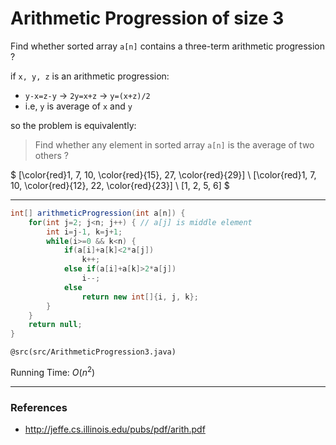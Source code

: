 # Arithmetic Progression of size 3

Find whether sorted array `a[n]` contains a three-term arithmetic progression ?

if `x, y, z` is an arithmetic progression:
* `y-x=z-y` → `2y=x+z` → `y=(x+z)/2`
* i.e, `y` is average of `x` and `y`

so the problem is equivalently:
> Find whether any element in sorted array `a[n]` is the average of two others ?

$
[\color{red}1, 7, 10, \color{red}{15}, 27, \color{red}{29}] \\
[\color{red}1, 7, 10, \color{red}{12}, 22, \color{red}{23}] \\
[1, 2, 5, 6]
$

---

```java
int[] arithmeticProgression(int a[n]) {
    for(int j=2; j<n; j++) { // a[j] is middle element
        int i=j-1, k=j+1;
        while(i>=0 && k<n) {
            if(a[i]+a[k]<2*a[j])
                k++;
            else if(a[i]+a[k]>2*a[j])
                i--;
            else
                return new int[]{i, j, k};
        }
    }
    return null;
}
```

`@src(src/ArithmeticProgression3.java)`

Running Time: $O(n^2)$

---

### References

* <http://jeffe.cs.illinois.edu/pubs/pdf/arith.pdf>
